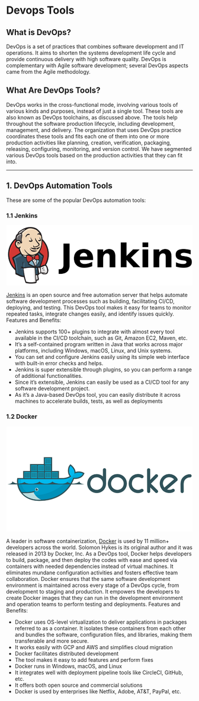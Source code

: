 # Devops Tools

## What is DevOps?
DevOps is a set of practices that combines software development and IT operations.
It aims to shorten the systems development life cycle and provide continuous delivery
with high software quality. DevOps is complementary with Agile software development;
several DevOps aspects came from the Agile methodology.

## What Are DevOps Tools?
DevOps works in the cross-functional mode, involving various tools of various kinds and
purposes, instead of just a single tool. These tools are also known as DevOps toolchains,
as discussed above.
The tools help throughout the software production lifecycle, including development,
management, and delivery.
The organization that uses DevOps practice coordinates these tools and fits each one of
them into one or more production activities like planning, creation, verification,
packaging, releasing, configuring, monitoring, and version control.
We have segmented various DevOps tools based on the production activities that they
can fit into.

<hr>

## 1. DevOps Automation Tools
These are some of the popular DevOps automation tools:

### 1.1 Jenkins

<a href="https://dmiot.ir">  
    <p align="center"><img src="img/tools/jenkins.png" width="600"></p>
</a>

[Jenkins](https://www.jenkins.io/) is an open source and free automation server that helps automate software
development processes such as building, facilitating CI/CD, deploying, and testing.
This DevOps tool makes it easy for teams to monitor repeated tasks, integrate changes
easily, and identify issues quickly.
Features and Benefits:

- Jenkins supports 100+ plugins to integrate with almost every tool available in
the CI/CD toolchain, such as Git, Amazon EC2, Maven, etc.
- It’s a self-contained program written in Java that works across major platforms,
including Windows, macOS, Linux, and Unix systems.
- You can set and configure Jenkins easily using its simple web interface with
built-in error checks and helps.
- Jenkins is super extensible through plugins, so you can perform a range of
additional functionalities.
- Since it’s extensible, Jenkins can easily be used as a CI/CD tool for any software
development project.
- As it’s a Java-based DevOps tool, you can easily distribute it across machines
to accelerate builds, tests, as well as deployments


### 1.2 Docker

<a href="https://dmiot.ir">  
    <p align="center"><img src="img/tools/docker.png" width="600"></p>
</a>

A leader in software containerization, [Docker](http://docker.com) is used by 11 million+ developers across the world. Solomon Hykes is its original author and it was released in 2013 by Docker, Inc.
As a DevOps tool, Docker helps developers to build, package, and then deploy the codes with ease and speed via containers with needed dependencies instead of virtual machines. It eliminates mundane configuration activities and fosters effective team collaboration.
Docker ensures that the same software development environment is maintained across every stage of a DevOps cycle, from development to staging and production. It empowers the developers to create Docker images that they can run in the development environment and operation teams to perform testing and deployments.
Features and Benefits:

- Docker uses OS-level virtualization to deliver applications in packages referred to as a container. It isolates these containers from each other and bundles the software, configuration files, and libraries, making them transferable and more secure.
- It works easily with GCP and AWS and simplifies cloud migration
- Docker facilitates distributed development
- The tool makes it easy to add features and perform fixes
- Docker runs in Windows, macOS, and Linux
- It integrates well with deployment pipeline tools like CircleCI, GitHub, etc.
- It offers both open source and commercial solutions
- Docker is used by enterprises like Netflix, Adobe, AT&T, PayPal, etc.


